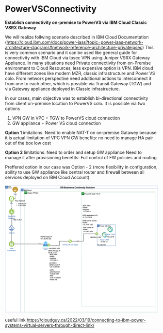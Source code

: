 # PowerVSConnectivity
  <b>Establish connectivity on-premise to PowerVS via IBM Cloud Classic VSRX Gateway</b>

We will realize follwing scenario described in IBM Cloud Documentation
(https://cloud.ibm.com/docs/power-iaas?topic=power-iaas-network-architecture-diagrams#network-reference-architecture-privateipsec)
This is very common scenario and it can be used like general guide for connectivity with IBM Cloud via Ipsec VPN using Juniper VSRX Gateway Appliance.
In many situations need Private connectivity from on-Premise environment to Cloud Resources, less expensive option is VPN.
IBM cloud have different zones like modern MZR, classic infrastructure and Power VS colo.
From network perspective need additional actions to interconnect it from one to each other, which is possible via Transit Gateway (TGW) and via Gateway appliance deployed in Classic infrastructure. 

In our cases, main objective was to establish bi-directional connectivity from client on-premise location to PowerVS colo.
It is possible via two options 
 1. VPN GW in VPC + TGW to PowerVS cloud connection 
 2. GW appliance + Power VS cloud connection
 
<strong>Option 1</strong>
imitations:
Need to enable NAT-T on on-premise Gatawey because it is actual limitation of VPC VPN GW
benefits:
no need to manage
HA pair out of the box
low cost

<strong>Option 2</strong> 
limitations:
Need to order and setup GW appliance
Need to manage it after provisioning 
benefits:
Full control of FW policies and routing

Preffered option in our case was Option - 2 (more flexibility in configuration, ability to use GW appliance like central router and firewall between all services deployed on IBM Cloud Account)
 

![PowerVS-to-on-Premise-Architecture](https://github.com/notras/PowerVSConnectivity/blob/main/GREIpsecPowerVS-GRE.drawioV1.png)







useful link https://cloudguy.ca/2022/03/19/connecting-to-ibm-power-systems-virtual-servers-through-direct-link/
